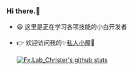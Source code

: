 ###    Hi there.👋</br>
- 😆 这里是正在学习各项技能的小白开发者</br></br>
- 👉 欢迎访问我的✨[私人小屋](https://fxlabtinystar.cn/)💫</br></br>
[![Fx.Lab_Christer's github stats](https://github-readme-stats.vercel.app/api?username=FreeXMelody&showicons=true)](https://github.com/FreeXMelody/github-readme-stats)
